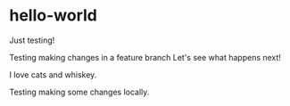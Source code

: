 # hello-world
Just testing!

Testing making changes in a feature branch
Let's see what happens next!

I love cats and whiskey.

Testing making some changes locally.
